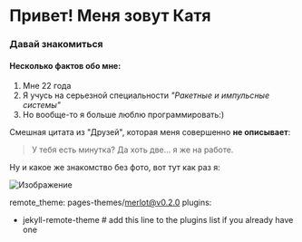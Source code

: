 # Привет! Меня зовут Катя 
### Давай знакомиться

#### Несколько фактов обо мне:

1. Мне 22 года
2. Я учусь на серьезной специальности _"Ракетные и импульсные системы"_
3. Но вообще-то я больше люблю программировать:)

Смешная цитата из "Друзей", которая меня совершенно **не описывает**:
> У тебя есть минутка? Да хоть две… я же на работе.

Ну и какое же знакомство без фото, вот тут как раз я:

![Изображение](https://sun9-71.userapi.com/impg/la7hDpTtidS9b3zLYGCBpOYrkOx3aHp0ORVA-g/phju8ydfoCE.jpg?size=320x362&quality=96&sign=8fe634999f64e30c482b7a5464707c03&c_uniq_tag=CuLdwcn7FVZEzCFn5HPj5aRwEI9BJa3mwtnXtrQQgAc&type=album)

remote_theme: pages-themes/merlot@v0.2.0
plugins:
- jekyll-remote-theme # add this line to the plugins list if you already have one
